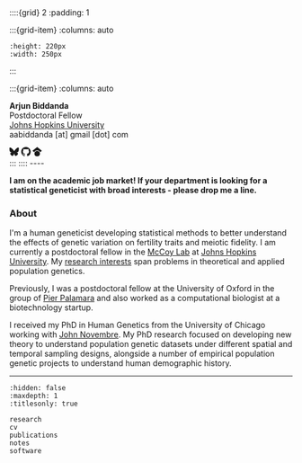<br>
<br>
<br>
<br>

::::{grid} 2
:padding: 1

:::{grid-item}
:columns: auto

```{image} ./images/abiddanda_1.jpg
:height: 220px
:width: 250px
```
:::

:::{grid-item}
:columns: auto

**Arjun Biddanda**<br>
Postdoctoral Fellow<br>
[Johns Hopkins University](https://bio.jhu.edu/)<br>
aabiddanda [at] gmail [dot] com<br>

<div>
<a class="muted-link" style="text-decoration:none" href="https://bsky.app/profile/aabiddanda.bsky.social">
<svg xmlns="http://www.w3.org/2000/svg" width="1.2em" height="1.2em" xmlns="http://www.w3.org/2000/svg" stroke="currentColor" fill="currentColor" stroke-width="0" viewBox="0 0 576 512"><!--!Font Awesome Free 6.6.0 by @fontawesome - https://fontawesome.com License - https://fontawesome.com/license/free Copyright 2024 Fonticons, Inc.--><path d="M407.8 294.7c-3.3-.4-6.7-.8-10-1.3c3.4 .4 6.7 .9 10 1.3zM288 227.1C261.9 176.4 190.9 81.9 124.9 35.3C61.6-9.4 37.5-1.7 21.6 5.5C3.3 13.8 0 41.9 0 58.4S9.1 194 15 213.9c19.5 65.7 89.1 87.9 153.2 80.7c3.3-.5 6.6-.9 10-1.4c-3.3 .5-6.6 1-10 1.4C74.3 308.6-9.1 342.8 100.3 464.5C220.6 589.1 265.1 437.8 288 361.1c22.9 76.7 49.2 222.5 185.6 103.4c102.4-103.4 28.1-156-65.8-169.9c-3.3-.4-6.7-.8-10-1.3c3.4 .4 6.7 .9 10 1.3c64.1 7.1 133.6-15.1 153.2-80.7C566.9 194 576 75 576 58.4s-3.3-44.7-21.6-52.9c-15.8-7.1-40-14.9-103.2 29.8C385.1 81.9 314.1 176.4 288 227.1z"/></svg></a>
<a class="muted-link" style="text-decoration:none" href="https://github.com/aabiddanda">
<svg stroke="currentColor" fill="currentColor" width="1.2em" height="1.2em" stroke-width="0" viewBox="0 0 16 16">
    <path fill-rule="evenodd" d="M8 0C3.58 0 0 3.58 0 8c0 3.54 2.29 6.53 5.47 7.59.4.07.55-.17.55-.38 0-.19-.01-.82-.01-1.49-2.01.37-2.53-.49-2.69-.94-.09-.23-.48-.94-.82-1.13-.28-.15-.68-.52-.01-.53.63-.01 1.08.58 1.23.82.72 1.21 1.87.87 2.33.66.07-.52.28-.87.51-1.07-1.78-.2-3.64-.89-3.64-3.95 0-.87.31-1.59.82-2.15-.08-.2-.36-1.02.08-2.12 0 0 .67-.21 2.2.82.64-.18 1.32-.27 2-.27.68 0 1.36.09 2 .27 1.53-1.04 2.2-.82 2.2-.82.44 1.1.16 1.92.08 2.12.51.56.82 1.27.82 2.15 0 3.07-1.87 3.75-3.65 3.95.29.25.54.73.54 1.48 0 1.07-.01 1.93-.01 2.2 0 .21.15.46.55.38A8.013 8.013 0 0 0 16 8c0-4.42-3.58-8-8-8z"></path>
</svg>
</a>
<a class="muted-link" style="text-decoration:none" href="https://scholar.google.com/citations?user=BWVZXhgAAAAJ&hl=en">
<svg stroke="currentColor" fill="currentColor" width="1.2em" height="1.2em" stroke-width="0" viewBox="0 0 16 16">
    <svg xmlns="http://www.w3.org/2000/svg" viewBox="0 0 512 512"><!--!Font Awesome Free 6.5.1 by @fontawesome - https://fontawesome.com License - https://fontawesome.com/license/free Copyright 2024 Fonticons, Inc.--><path d="M390.9 298.5c0 0 0 .1 .1 .1c9.2 19.4 14.4 41.1 14.4 64C405.3 445.1 338.5 512 256 512s-149.3-66.9-149.3-149.3c0-22.9 5.2-44.6 14.4-64h0c1.7-3.6 3.6-7.2 5.6-10.7c4.4-7.6 9.4-14.7 15-21.3c27.4-32.6 68.5-53.3 114.4-53.3c33.6 0 64.6 11.1 89.6 29.9c9.1 6.9 17.4 14.7 24.8 23.5c5.6 6.6 10.6 13.8 15 21.3c2 3.4 3.8 7 5.5 10.5zm26.4-18.8c-30.1-58.4-91-98.4-161.3-98.4s-131.2 40-161.3 98.4L0 202.7 256 0 512 202.7l-94.7 77.1z"/></svg>
</svg>
</a>
</div>
:::
::::
----

**I am on the academic job market! If your department is looking for a statistical geneticist with broad interests - please drop me a line.**


<h3>About</h3>

I'm a human geneticist developing statistical methods to better understand the effects of genetic variation on fertility traits and meiotic fidelity. I am currently a postdoctoral fellow in the [McCoy Lab](https://mccoy-lab.org/) at [Johns Hopkins University](https://bio.jhu.edu/). My [research interests](/research/) span problems in theoretical and applied population genetics.

Previously, I was a postdoctoral fellow at the University of Oxford in the group of [Pier Palamara](https://palamaralab.github.io/) and also worked as a computational biologist at a biotechnology startup. 

I received my PhD in Human Genetics from the University of Chicago working with [John Novembre](http://jnpopgen.org/). My PhD research focused on developing new theory to understand population genetic datasets under different spatial and temporal sampling designs, alongside a number of empirical population genetic projects to understand human demographic history.

----

```{toctree}
:hidden: false
:maxdepth: 1
:titlesonly: true

research
cv
publications
notes
software
```
